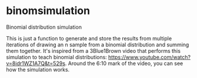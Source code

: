 # binomsimulation
Binomial distribution simulation

This is just a function to generate and store the results from multiple iterations of drawing an n sample from a binomial distribution and summing them together. It's inspired from a 3Blue1Brown video that performs this simulation to teach binomial distributions: https://www.youtube.com/watch?v=8idr1WZ1A7Q&t=529s. Around the 6:10 mark of the video, you can see how the simulation works. 
